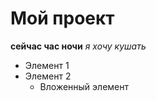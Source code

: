 ﻿# Мой проект
**сейчас час ночи**
*я хочу кушать*
- Элемент 1
- Элемент 2
  - Вложенный элемент
    
